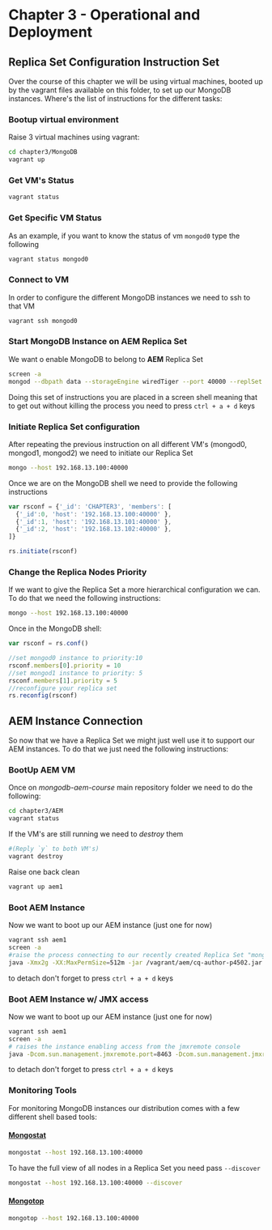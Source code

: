 # Chapter 3 - Operational and Deployment

## Replica Set Configuration Instruction Set

Over the course of this chapter we will be using virtual machines, booted up by the vagrant files available on this folder, to set up our MongoDB instances.
Where's the list of instructions for the different tasks:


### Bootup virtual environment

Raise 3 virtual machines using vagrant:

```sh
cd chapter3/MongoDB
vagrant up
```


### Get VM's Status

```sh
vagrant status
```

### Get Specific VM Status

As an example, if you want to know the status of vm `mongod0` type the following

```sh
vagrant status mongod0
```

### Connect to VM
In order to configure the different MongoDB instances we need to ssh to that VM

```sh
vagrant ssh mongod0
```


### Start MongoDB Instance on AEM Replica Set
We want o enable MongoDB to belong to **AEM** Replica Set

```sh
screen -a
mongod --dbpath data --storageEngine wiredTiger --port 40000 --replSet AEM
```

Doing this set of instructions you are placed in a screen shell meaning that to get out without killing the process you need to press `ctrl + a + d` keys  


### Initiate Replica Set configuration
After repeating the previous instruction on all different VM's (mongod0, mongod1, mongod2) we need to initiate our Replica Set
```sh
mongo --host 192.168.13.100:40000
```
Once we are on the MongoDB shell we need to provide the following instructions

```javascript
var rsconf = {'_id': 'CHAPTER3', 'members': [
  {'_id':0, 'host': '192.168.13.100:40000' },
  {'_id':1, 'host': '192.168.13.101:40000' },
  {'_id':2, 'host': '192.168.13.102:40000' },
]}

rs.initiate(rsconf)
```

### Change the Replica Nodes **Priority**
If we want to give the Replica Set a more hierarchical configuration we can. To do that we need the following instructions:

```sh
mongo --host 192.168.13.100:40000
```
Once in the MongoDB shell:

```javascript
var rsconf = rs.conf()

//set mongod0 instance to priority:10
rsconf.members[0].priority = 10
//set mongod1 instance to priority: 5
rsconf.members[1].priority = 5
//reconfigure your replica set
rs.reconfig(rsconf)
```

## AEM Instance Connection

So now that we have a Replica Set we might just well use it to support our AEM instances.
To do that we just need the following instructions:

### BootUp AEM VM
Once on *mongodb-aem-course* main repository folder we need to do the following:

```sh
cd chapter3/AEM
vagrant status
```

If the VM's are still running we need to *destroy* them

```sh
#(Reply `y` to both VM's)
vagrant destroy
```

Raise one back clean
```sh
vagrant up aem1
```

### Boot AEM Instance

Now we want to boot up our AEM instance (just one for now)
```sh
vagrant ssh aem1
screen -a
#raise the process connecting to our recently created Replica Set "mongodb://192.168.13.100:40000,192.168.13.101:40000,192.168.13.102:40000/?replicaSet=AEM"
java -Xmx2g -XX:MaxPermSize=512m -jar /vagrant/aem/cq-author-p4502.jar -r crx3,crx3mongo -Doak.mongo.uri="mongodb://192.168.13.100:40000,192.168.13.101:40000,192.168.13.102:40000/?replicaSet=AEM"
```
to detach don't forget to press `ctrl + a + d` keys


### Boot AEM Instance w/ JMX access

Now we want to boot up our AEM instance (just one for now)
```sh
vagrant ssh aem1
screen -a
# raises the instance enabling access from the jmxremote console
java -Dcom.sun.management.jmxremote.port=8463 -Dcom.sun.management.jmxremote.authenticate=false, -Dcom.sun.management.jmxremote.ssl=false -Xmx2g -XX:MaxPermSize=512m -jar /home/vagrant/aem/cq-author-p4502.jar -r crx3,crx3mongo -Doak.mongo.uri="mongodb://192.168.13.100:40000,192.168.13.101:40000,192.168.13.102:40000/?replicaSet=CHAPTER3"
```
to detach don't forget to press `ctrl + a + d` keys


### Monitoring Tools

For monitoring MongoDB instances our distribution comes with a few different shell based tools:

#### [Mongostat](https://docs.mongodb.org/manual/reference/program/mongostat/)

```sh
mongostat --host 192.168.13.100:40000
```

To have the full view of all nodes in a Replica Set you need pass `--discover`

```sh
mongostat --host 192.168.13.100:40000 --discover
```

#### [Mongotop](https://docs.mongodb.org/manual/reference/program/mongotop/)

```sh
mongotop --host 192.168.13.100:40000
```
